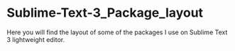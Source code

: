 # Sublime-Text-3_Package_layout
Here you will find the layout of some of the packages I use on Sublime Text 3 lightweight editor.
